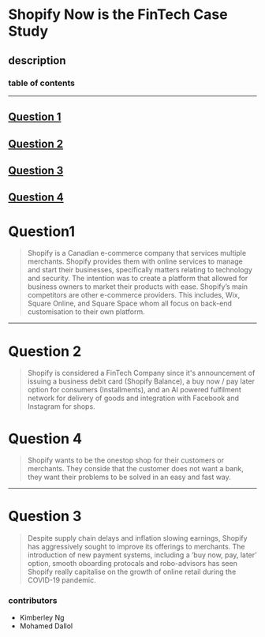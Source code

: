 # Shopify Now is the FinTech Case Study
## description
### table of contents
---
[Question 1](https://github.com/Kimberley-Ng/ClassCaseStudy/blob/main/README.md#question1)
---
[Question 2](https://github.com/Kimberley-Ng/ClassCaseStudy/blob/main/README.md#question-2)
--- 
[Question 3](https://github.com/Kimberley-Ng/ClassCaseStudy/blob/main/README.md#question-3)
---
[Question 4](https://github.com/Kimberley-Ng/ClassCaseStudy/blob/main/README.md#question-4)
---

# Question1
> Shopify is a Canadian e-commerce company that services multiple merchants. Shopify provides them with online services to manage and start their businesses, specifically matters relating to technology and security. The intention was to create a platform that allowed for business owners to market their products with ease.
Shopify’s main competitors are other e-commerce providers. This includes, Wix, Square Online, and Square Space whom all focus on back-end customisation to their own platform.
---
# Question 2
> Shopify is considered a FinTech Company since it's announcement of issuing a business debit card (Shopify Balance), a buy now / pay later option for consumers (Installments), and an AI powered fulfilment network for delivery of goods and integration with Facebook and Instagram for shops.  

# Question 4
> Shopify wants to be the onestop shop for their customers or merchants. They conside that the customer does not want a bank, they want their problems to be solved in an easy and fast way.
---
# Question 3
> Despite supply chain delays and inflation slowing earnings, Shopify has aggressively sought to improve its offerings to merchants. The introduction of new payment systems, including a ‘buy now, pay, later’ option, smooth oboarding protocals and robo-advisors has seen Shopify really capitalise on the growth of online retail during the COVID-19 pandemic. 

### contributors
- Kimberley Ng
- Mohamed Dallol
